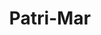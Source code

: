 ---
title: "Patri-Mar"
url: /ciudad-autonoma-de-buenos-aires/patri-mar-coronel-ramon-lorenzo-falcon/
shop: fiesta
---